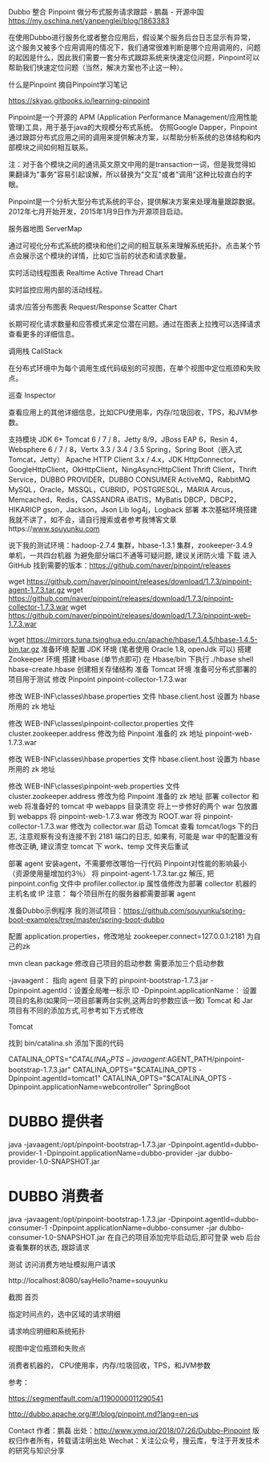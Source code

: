 Dubbo 整合 Pinpoint 做分布式服务请求跟踪 - 鹏磊 - 开源中国 https://my.oschina.net/yanpenglei/blog/1863383

在使用Dubbo进行服务化或者整合应用后，假设某个服务后台日志显示有异常，这个服务又被多个应用调用的情况下，我们通常很难判断是哪个应用调用的，问题的起因是什么，因此我们需要一套分布式跟踪系统来快速定位问题，Pinpoint可以帮助我们快速定位问题（当然，解决方案也不止这一种）。

什么是Pinpoint
摘自Pinpoint学习笔记

https://skyao.gitbooks.io/learning-pinpoint

Pinpoint是一个开源的 APM (Application Performance Management/应用性能管理)工具，用于基于java的大规模分布式系统。 仿照Google Dapper，Pinpoint通过跟踪分布式应用之间的调用来提供解决方案，以帮助分析系统的总体结构和内部模块之间如何相互联系。

注：对于各个模块之间的通讯英文原文中用的是transaction一词，但是我觉得如果翻译为"事务"容易引起误解，所以替换为"交互"或者"调用"这种比较直白的字眼。

Pinpoint是一个分析大型分布式系统的平台，提供解决方案来处理海量跟踪数据。2012年七月开始开发，2015年1月9日作为开源项目启动。

服务器地图
ServerMap

通过可视化分布式系统的模块和他们之间的相互联系来理解系统拓扑。点击某个节点会展示这个模块的详情，比如它当前的状态和请求数量。

实时活动线程图表
Realtime Active Thread Chart

实时监控应用内部的活动线程。

请求/应答分布图表
Request/Response Scatter Chart

长期可视化请求数量和应答模式来定位潜在问题。通过在图表上拉拽可以选择请求查看更多的详细信息。

调用栈
CallStack

在分布式环境中为每个调用生成代码级别的可视图，在单个视图中定位瓶颈和失败点。

巡查
Inspector

查看应用上的其他详细信息，比如CPU使用率，内存/垃圾回收，TPS，和JVM参数。

支持模块
JDK 6+
Tomcat 6 / 7 / 8，Jetty 8/9，JBoss EAP 6，Resin 4，Websphere 6 / 7 / 8，Vertx 3.3 / 3.4 / 3.5
Spring，Spring Boot（嵌入式Tomcat，Jetty）
Apache HTTP Client 3.x / 4.x，JDK HttpConnector，GoogleHttpClient，OkHttpClient，NingAsyncHttpClient
Thrift Client，Thrift Service，DUBBO PROVIDER，DUBBO CONSUMER
ActiveMQ，RabbitMQ
MySQL，Oracle，MSSQL，CUBRID，POSTGRESQL，MARIA
Arcus，Memcached，Redis，CASSANDRA
iBATIS，MyBatis
DBCP，DBCP2，HIKARICP
gson，Jackson，Json Lib
log4j，Logback
部署
本次基础环境搭建我就不讲了，如不会，请自行搜索或者参考我博客文章https://www.souyunku.com

说下我的测试环境：hadoop-2.7.4 集群，hbase-1.3.1 集群，zookeeper-3.4.9 单机，一共四台机器
为避免部分端口不通等可疑问题, 建议关闭防火墙
下载
进入GitHub 找到需要的版本：https://github.com/naver/pinpoint/releases

wget https://github.com/naver/pinpoint/releases/download/1.7.3/pinpoint-agent-1.7.3.tar.gz
wget https://github.com/naver/pinpoint/releases/download/1.7.3/pinpoint-collector-1.7.3.war
wget https://github.com/naver/pinpoint/releases/download/1.7.3/pinpoint-web-1.7.3.war

wget https://mirrors.tuna.tsinghua.edu.cn/apache/hbase/1.4.5/hbase-1.4.5-bin.tar.gz
准备环境
配置 JDK 环境 (笔者使用 Oracle 1.8, openJdk 可以)
搭建 Zookeeper 环境
搭建 Hbase (单节点即可)
在 Hbase/bin 下执行 ./hbase shell hbase-create.hbase 创建相关存储结构
准备 Tomcat 环境
准备可分布式部署的项目用于测试
修改 Pinpoint
pinpoint-collector-1.7.3.war

修改 WEB-INF\classes\hbase.properties 文件
hbase.client.host 设置为 hbase 所用的 zk 地址

修改 WEB-INF\classes\pinpoint-collector.properties 文件
cluster.zookeeper.address 修改为给 Pinpoint 准备的 zk 地址
pinpoint-web-1.7.3.war

修改 WEB-INF\classes\hbase.properties 文件
hbase.client.host 设置为 hbase 所用的 zk 地址

修改 WEB-INF\classes\pinpoint-web.properties 文件
cluster.zookeeper.address 修改为给 Pinpoint 准备的 zk 地址
部署 collector 和 web
将准备好的 tomcat 中 webapps 目录清空
将上一步修好的两个 war 包放置到 webapps
将 pinpoint-web-1.7.3.war 修改为 ROOT.war
将 pinpoint-collector-1.7.3.war 修改为 collector.war
启动 Tomcat
查看 tomcat/logs 下的日志, 注意观察有没有连接不到 2181 端口的日志, 如果有, 可能是 war 中的配置没有修改正确, 建议清空 tomcat 下 work、temp 文件夹后重试

部署 agent
安装agent，不需要修改哪怕一行代码
Pinpoint对性能的影响最小（资源使用量增加约3％）
将 pinpoint-agent-1.7.3.tar.gz 解压,
把 pinpoint.config 文件中 profiler.collector.ip 属性值修改为部署 collector 机器的主机名或 IP
注意： 每个项目所在的服务器都需要部署 agent

准备Dubbo示例程序
我的测试项目：https://github.com/souyunku/spring-boot-examples/tree/master/spring-boot-dubbo

配置 application.properties，修改地址 zookeeper.connect=127.0.0.1:2181 为自己的zk

mvn clean package
修改自己项目的启动参数
需要添加三个启动参数

-javaagent： 指向 agent 目录下的 pinpoint-bootstrap-1.7.3.jar
-Dpinpoint.agentId：设置全局唯一标示 ID
-Dpinpoint.applicationName： 设置项目的名称(如果同一项目部署两台实例,这两台的参数应该一致)
Tomcat 和 Jar 项目有不同的添加方式,可参考如下方式修改

Tomcat

找到 bin/catalina.sh 添加下面的代码

CATALINA_OPTS="$CATALINA_OPTS -javaagent:$AGENT_PATH/pinpoint-bootstrap-1.7.3.jar"
CATALINA_OPTS="$CATALINA_OPTS -Dpinpoint.agentId=tomcat1"
CATALINA_OPTS="$CATALINA_OPTS -Dpinpoint.applicationName=webcontroller"
SpringBoot

# DUBBO 提供者
java -javaagent:/opt/pinpoint-bootstrap-1.7.3.jar -Dpinpoint.agentId=dubbo-provider-1 -Dpinpoint.applicationName=dubbo-provider -jar dubbo-provider-1.0-SNAPSHOT.jar

# DUBBO 消费者
java -javaagent:/opt/pinpoint-bootstrap-1.7.3.jar -Dpinpoint.agentId=dubbo-consumer-1 -Dpinpoint.applicationName=dubbo-consumer -jar dubbo-consumer-1.0-SNAPSHOT.jar
在自己的项目添加完毕启动后,即可登录 web 后台查看集群的状态, 跟踪请求

测试
访问消费方地址模拟用户请求

http://localhost:8080/sayHello?name=souyunku

截图
首页



指定时间点的，选中区域的请求明细

 

请求响应明细和系统拓扑



视图中定位瓶颈和失败点

 

消费者机器的， CPU使用率，内存/垃圾回收，TPS，和JVM参数

 

参考：

https://segmentfault.com/a/1190000011290541

http://dubbo.apache.org/#!/blog/pinpoint.md?lang=en-us

Contact
作者：鹏磊
出处：http://www.ymq.io/2018/07/26/Dubbo-Pinpoint
版权归作者所有，转载请注明出处
Wechat：关注公众号，搜云库，专注于开发技术的研究与知识分享